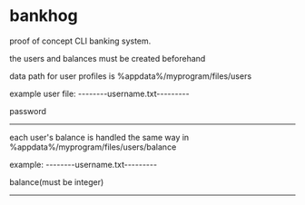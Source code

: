 # bankhog
proof of concept CLI banking system.

the users and balances must be created beforehand

data path for user profiles is %appdata%/myprogram/files/users

example user file:
--------username.txt---------

password                    

-----------------------------

each user's balance is handled the same way in %appdata%/myprogram/files/users/balance

example:
--------username.txt---------

balance(must be integer)    

-----------------------------

